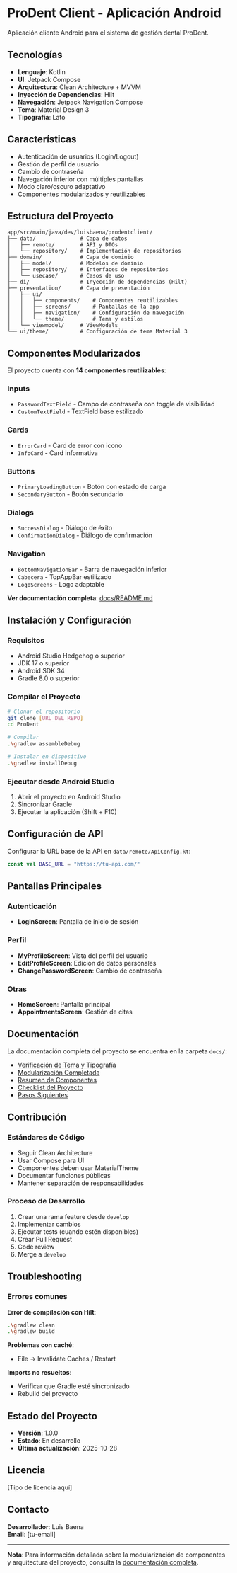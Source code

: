 # ProDent Client - Aplicación Android

Aplicación cliente Android para el sistema de gestión dental ProDent.

## Tecnologías

- **Lenguaje**: Kotlin
- **UI**: Jetpack Compose
- **Arquitectura**: Clean Architecture + MVVM
- **Inyección de Dependencias**: Hilt
- **Navegación**: Jetpack Navigation Compose
- **Tema**: Material Design 3
- **Tipografía**: Lato

## Características

- Autenticación de usuarios (Login/Logout)
- Gestión de perfil de usuario
- Cambio de contraseña
- Navegación inferior con múltiples pantallas
- Modo claro/oscuro adaptativo
- Componentes modularizados y reutilizables

## Estructura del Proyecto

```
app/src/main/java/dev/luisbaena/prodentclient/
├── data/              # Capa de datos
│   ├── remote/        # API y DTOs
│   └── repository/    # Implementación de repositorios
├── domain/            # Capa de dominio
│   ├── model/         # Modelos de dominio
│   ├── repository/    # Interfaces de repositorios
│   └── usecase/       # Casos de uso
├── di/                # Inyección de dependencias (Hilt)
├── presentation/      # Capa de presentación
│   ├── ui/
│   │   ├── components/    # Componentes reutilizables
│   │   ├── screens/       # Pantallas de la app
│   │   ├── navigation/    # Configuración de navegación
│   │   └── theme/         # Tema y estilos
│   └── viewmodel/     # ViewModels
└── ui/theme/          # Configuración de tema Material 3
```

## Componentes Modularizados

El proyecto cuenta con **14 componentes reutilizables**:

### Inputs
- `PasswordTextField` - Campo de contraseña con toggle de visibilidad
- `CustomTextField` - TextField base estilizado

### Cards
- `ErrorCard` - Card de error con icono
- `InfoCard` - Card informativa

### Buttons
- `PrimaryLoadingButton` - Botón con estado de carga
- `SecondaryButton` - Botón secundario

### Dialogs
- `SuccessDialog` - Diálogo de éxito
- `ConfirmationDialog` - Diálogo de confirmación

### Navigation
- `BottomNavigationBar` - Barra de navegación inferior
- `Cabecera` - TopAppBar estilizado
- `LogoScreens` - Logo adaptable

**Ver documentación completa**: [docs/README.md](docs/README.md)

## Instalación y Configuración

### Requisitos
- Android Studio Hedgehog o superior
- JDK 17 o superior
- Android SDK 34
- Gradle 8.0 o superior

### Compilar el Proyecto

```bash
# Clonar el repositorio
git clone [URL_DEL_REPO]
cd ProDent

# Compilar
.\gradlew assembleDebug

# Instalar en dispositivo
.\gradlew installDebug
```

### Ejecutar desde Android Studio

1. Abrir el proyecto en Android Studio
2. Sincronizar Gradle
3. Ejecutar la aplicación (Shift + F10)

## Configuración de API

Configurar la URL base de la API en `data/remote/ApiConfig.kt`:

```kotlin
const val BASE_URL = "https://tu-api.com/"
```

## Pantallas Principales

### Autenticación
- **LoginScreen**: Pantalla de inicio de sesión

### Perfil
- **MyProfileScreen**: Vista del perfil del usuario
- **EditProfileScreen**: Edición de datos personales
- **ChangePasswordScreen**: Cambio de contraseña

### Otras
- **HomeScreen**: Pantalla principal
- **AppointmentsScreen**: Gestión de citas

## Documentación

La documentación completa del proyecto se encuentra en la carpeta `docs/`:

- [Verificación de Tema y Tipografía](docs/01_VERIFICACION_TEMA_TIPOGRAFIA.md)
- [Modularización Completada](docs/02_MODULARIZACION_COMPLETADA.md)
- [Resumen de Componentes](docs/03_RESUMEN_COMPONENTES.md)
- [Checklist del Proyecto](docs/04_CHECKLIST.md)
- [Pasos Siguientes](docs/05_PASOS_SIGUIENTES.md)

## Contribución

### Estándares de Código

- Seguir Clean Architecture
- Usar Compose para UI
- Componentes deben usar MaterialTheme
- Documentar funciones públicas
- Mantener separación de responsabilidades

### Proceso de Desarrollo

1. Crear una rama feature desde `develop`
2. Implementar cambios
3. Ejecutar tests (cuando estén disponibles)
4. Crear Pull Request
5. Code review
6. Merge a `develop`

## Troubleshooting

### Errores comunes

**Error de compilación con Hilt**:
```bash
.\gradlew clean
.\gradlew build
```

**Problemas con caché**:
- File → Invalidate Caches / Restart

**Imports no resueltos**:
- Verificar que Gradle esté sincronizado
- Rebuild del proyecto

## Estado del Proyecto

- **Versión**: 1.0.0
- **Estado**: En desarrollo
- **Última actualización**: 2025-10-28

## Licencia

[Tipo de licencia aquí]

## Contacto

**Desarrollador**: Luis Baena  
**Email**: [tu-email]

---

**Nota**: Para información detallada sobre la modularización de componentes y arquitectura del proyecto, consulta la [documentación completa](docs/README.md).

